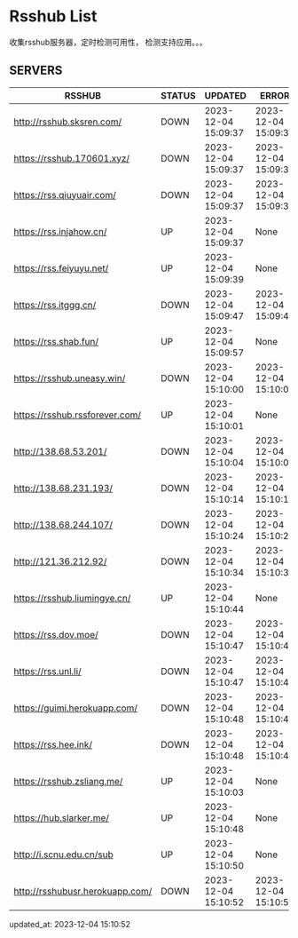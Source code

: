 # Rsshub List

收集rsshub服务器，定时检测可用性， 检测支持应用。。。


## SERVERS

|  RSSHUB   | STATUS  | UPDATED  | ERROR  | TWITTER |  
|  ----  | ----  | ----  | ----  | ---- |  
| http://rsshub.sksren.com/ | DOWN | 2023-12-04 15:09:37 | 2023-12-04 15:09:37 |  
| https://rsshub.170601.xyz/ | DOWN | 2023-12-04 15:09:37 | 2023-12-04 15:09:37 |  
| https://rss.qiuyuair.com/ | DOWN | 2023-12-04 15:09:37 | 2023-12-04 15:09:37 |  
| https://rss.injahow.cn/ | UP | 2023-12-04 15:09:37 | None ||  
| https://rss.feiyuyu.net/ | UP | 2023-12-04 15:09:39 | None ||  
| https://rss.itggg.cn/ | DOWN | 2023-12-04 15:09:47 | 2023-12-04 15:09:47 |  
| https://rss.shab.fun/ | UP | 2023-12-04 15:09:57 | None ||  
| https://rsshub.uneasy.win/ | DOWN | 2023-12-04 15:10:00 | 2023-12-04 15:10:00 |  
| https://rsshub.rssforever.com/ | UP | 2023-12-04 15:10:01 | None ||  
| http://138.68.53.201/ | DOWN | 2023-12-04 15:10:04 | 2023-12-04 15:10:04 |  
| http://138.68.231.193/ | DOWN | 2023-12-04 15:10:14 | 2023-12-04 15:10:14 |  
| http://138.68.244.107/ | DOWN | 2023-12-04 15:10:24 | 2023-12-04 15:10:24 |  
| http://121.36.212.92/ | DOWN | 2023-12-04 15:10:34 | 2023-12-04 15:10:34 |  
| https://rsshub.liumingye.cn/ | UP | 2023-12-04 15:10:44 | None ||  
| https://rss.dov.moe/ | DOWN | 2023-12-04 15:10:47 | 2023-12-04 15:10:47 |  
| https://rss.unl.li/ | DOWN | 2023-12-04 15:10:47 | 2023-12-04 15:10:47 |  
| https://guimi.herokuapp.com/ | DOWN | 2023-12-04 15:10:48 | 2023-12-04 15:10:48 |  
| https://rss.hee.ink/ | DOWN | 2023-12-04 15:10:48 | 2023-12-04 15:10:48 |  
| https://rsshub.zsliang.me/ | UP | 2023-12-04 15:10:03 | None |OK|  
| https://hub.slarker.me/ | UP | 2023-12-04 15:10:48 | None ||  
| http://i.scnu.edu.cn/sub | UP | 2023-12-04 15:10:50 | None ||  
| http://rsshubusr.herokuapp.com/ | DOWN | 2023-12-04 15:10:52 | 2023-12-04 15:10:52 |  
  

updated_at: 2023-12-04 15:10:52  
